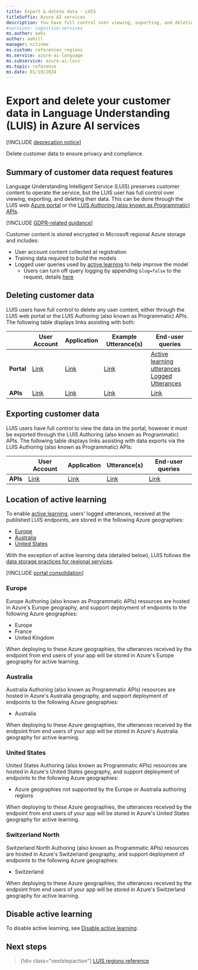 ```yaml
---
title: Export & delete data - LUIS
titleSuffix: Azure AI services
description: You have full control over viewing, exporting, and deleting their data. Delete customer data to ensure privacy and compliance.
#services: cognitive-services
ms.author: aahi
author: aahill
manager: nitinme
ms.custom: references_regions
ms.service: azure-ai-language
ms.subservice: azure-ai-luis
ms.topic: reference
ms.date: 01/19/2024
---
```


# Export and delete your customer data in Language Understanding (LUIS) in Azure AI services

[!INCLUDE [deprecation notice](./includes/deprecation-notice.md)]


Delete customer data to ensure privacy and compliance.

## Summary of customer data request features​
Language Understanding Intelligent Service (LUIS) preserves customer content to operate the service, but the LUIS user has full control over viewing, exporting, and deleting their data. This can be done through the LUIS web [Azure portal](luis-reference-regions.md) or the [LUIS Authoring (also known as Programmatic) APIs](/rest/api/luis/operation-groups).

[!INCLUDE [GDPR-related guidance](~/reusable-content/ce-skilling/azure/includes/gdpr-intro-sentence.md)]

Customer content is stored encrypted in Microsoft regional Azure storage and includes:

- User account content collected at registration
- Training data required to build the models
- Logged user queries used by [active learning](how-to/improve-application.md) to help improve the model
  - Users can turn off query logging by appending `&log=false` to the request, details [here](./faq.md#how-can-i-disable-the-logging-of-utterances)

## Deleting customer data
LUIS users have full control to delete any user content, either through the LUIS web portal or the LUIS Authoring (also known as Programmatic) APIs. The following table displays links assisting with both:

| | **User Account** | **Application** | **Example Utterance(s)** | **End-user queries** |
| --- | --- | --- | --- | --- |
| **Portal** | [Link](luis-concept-data-storage.md#delete-an-account) | [Link](how-to/sign-in.md) | [Link](luis-concept-data-storage.md#utterances-in-an-intent) | [Active learning utterances](how-to/improve-application.md)<br>[Logged Utterances](luis-concept-data-storage.md#disable-logging-utterances) |
| **APIs** | [Link](/rest/api/luis/azure-accounts/remove-from-app) | [Link](/rest/api/luis/apps/delete) | [Link](/rest/api/luis/examples/delete) | [Link](/rest/api/luis/versions/delete-unlabelled-utterance) |


## Exporting customer data
LUIS users have full control to view the data on the portal, however it must be exported through the LUIS Authoring (also known as Programmatic) APIs. The following table displays links assisting with data exports via the LUIS Authoring (also known as Programmatic) APIs:

| | **User Account** | **Application** | **Utterance(s)** | **End-user queries** |
| --- | --- | --- | --- | --- |
| **APIs** | [Link](/rest/api/luis/azure-accounts/list-user-luis-accounts) | [Link](/rest/api/luis/versions/export) | [Link](/rest/api/luis/examples/list) | [Link](/rest/api/luis/apps/download-query-logs) |

## Location of active learning

To enable [active learning](how-to/improve-application.md#log-user-queries-to-enable-active-learning), users' logged utterances, received at the published LUIS endpoints, are stored in the following Azure geographies:

* [Europe](#europe)
* [Australia](#australia)
* [United States](#united-states)

With the exception of active learning data (detailed below), LUIS follows the [data storage practices for regional services](https://datacenters.microsoft.com/globe/explore/).

[!INCLUDE [portal consolidation](includes/portal-consolidation.md)]


### Europe

Europe Authoring (also known as Programmatic APIs) resources are hosted in Azure's Europe geography, and support deployment of endpoints to the following Azure geographies:

* Europe
* France
* United Kingdom

When deploying to these Azure geographies, the utterances received by the endpoint from end users of your app will be stored in Azure's Europe geography for active learning.

### Australia

Australia Authoring (also known as Programmatic APIs) resources are hosted in Azure's Australia geography, and support deployment of endpoints to the following Azure geographies:

* Australia

When deploying to these Azure geographies, the utterances received by the endpoint from end users of your app will be stored in Azure's Australia geography for active learning.

### United States

United States Authoring (also known as Programmatic APIs) resources are hosted in Azure's United States geography, and support deployment of endpoints to the following Azure geographies:

* Azure geographies not supported by the Europe or Australia authoring regions

When deploying to these Azure geographies, the utterances received by the endpoint from end users of your app will be stored in Azure's United States geography for active learning.

### Switzerland North

Switzerland North Authoring (also known as Programmatic APIs) resources are hosted in Azure's Switzerland geography, and support deployment of endpoints to the following Azure geographies:

* Switzerland 

When deploying to these Azure geographies, the utterances received by the endpoint from end users of your app will be stored in Azure's Switzerland geography for active learning.

## Disable active learning

To disable active learning, see [Disable active learning](how-to/improve-application.md).


## Next steps

> [!div class="nextstepaction"]
> [LUIS regions reference](./luis-reference-regions.md)
